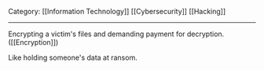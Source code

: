 Category: [[Information Technology]] [[Cybersecurity]] [[Hacking]]
___
Encrypting a victim's files and demanding payment for decryption. ([[Encryption]])

Like holding someone's data at ransom. 

